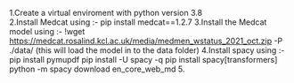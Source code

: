1.Create a virtual enviroment with python version 3.8
<br>
2.Install Medcat using :- pip install medcat==1.2.7
3.Install the Medcat model using :- !wget https://medcat.rosalind.kcl.ac.uk/media/medmen_wstatus_2021_oct.zip -P ./data/
(this will load the model in to the data folder)
4.Install spacy using :- pip install pymupdf
                         pip install -U spacy -q
                         pip install spacy[transformers]
                         python -m spacy download en_core_web_md
5.
